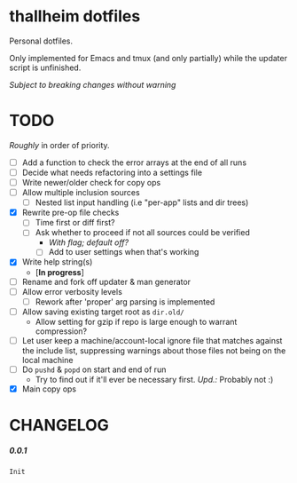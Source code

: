 # thallheim dotfiles

Personal dotfiles.

Only implemented for Emacs and tmux (and only partially) while the updater script is
unfinished.

*Subject to breaking changes without warning*


# TODO

*Roughly* in order of priority.

- [ ] Add a function to check the error arrays at the end of all runs
- [ ] Decide what needs refactoring into a settings file
- [ ] Write newer/older check for copy ops
- [ ] Allow multiple inclusion sources
	- [ ] Nested list input handling (i.e "per-app" lists and dir trees)
- [x] Rewrite pre-op file checks
   - [ ] Time first or diff first?
   - [ ] Ask whether to proceed if not all sources could be verified
	   - *With flag; default off?*
	   - [ ] Add to user settings when that's working
- [x] Write help string(s)
	- [**In progress**]
- [ ] Rename and fork off updater & man generator
- [ ] Allow error verbosity levels
	- [ ] Rework after 'proper' arg parsing is implemented
- [ ] Allow saving existing target root as `dir.old/`
	- Allow setting for gzip if repo is large enough to warrant compression?
- [ ] Let user keep a machine/account-local ignore file that matches against
the include list, suppressing warnings about those files not being on the local
machine
- [ ] Do `pushd` & `popd` on start and end of run
	- Try to find out if it'll ever be necessary first. *Upd.:* Probably not :)
- [x] Main copy ops

# CHANGELOG

##### 0.0.1
	Init
